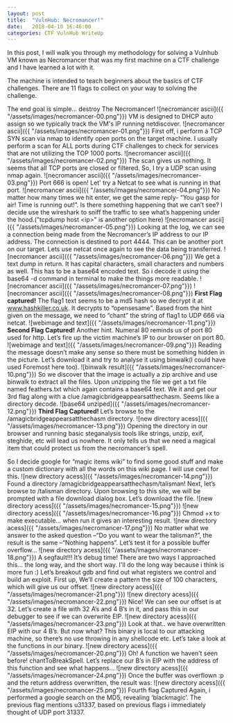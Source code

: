 ```yaml
---
layout: post
title:  "VulnHub: Necromancer!"
date:   2018-04-10 16:46:00
categories: CTF VulnHub WriteUp
---
```


In this post, I will walk you through my methodology for solving a Vulnhub VM known as Necromancer that was my first machine on a CTF challenge and I have learned a lot with it.


The machine is intended to teach beginners about the basics of CTF challenges.
There are 11 flags to collect on your way to solving the challenge.

The end goal is simple… destroy The Necromancer!
![necromancer ascii]({{ "/assets/images/necromancer-00.png"}})
VM is designed to DHCP auto assign so we typically track the VM's IP running netdiscover.
![necromancer ascii]({{ "/assets/images/necromancer-01.png"}})
First off, i perform a TCP SYN scan via nmap to identify open ports on the target machine. I usually perform a scan for ALL ports during CTF challenges to check for services that are not utilizing the TOP 1000 ports.
![necromancer ascii]({{ "/assets/images/necromancer-02.png"}})
The scan gives us nothing. It seems that all TCP ports are closed or filtered. So, I try a UDP scan using nmap again.
![necromancer ascii]({{ "/assets/images/necromancer-03.png"}})
Port 666 is open! Let' try a Netcat to see what is running in that port.
![necromancer ascii]({{ "/assets/images/necromancer-04.png"}})
No matter how many times we hit enter, we get the same reply- “You gasp for air! Time is running out!”. Is there something happening that we can’t see?
I decide use the wireshark to sniff the traffic to see what’s happening under the hood.("tcpdump host \<ip\>" is another option here)
![necromancer ascii]({{ "/assets/images/necromancer-05.png"}})
Looking at the log, we can see a connection being made from the Necromancer’s IP address to our IP address. The connection is destined to port 4444.
This can be another port on our target. Lets use netcat once again to see the data being transferred.
![necromancer ascii]({{ "/assets/images/necromancer-06.png"}})
We get a text dump in return. It has capital characters, small characters and numbers as well. This has to be a base64 encoded text.
So i decode it using the base64 -d command in terminal to make the things more readable.
![necromancer ascii]({{ "/assets/images/necromancer-07.png"}})
![necromancer ascii]({{ "/assets/images/necromancer-08.png"}})
<b>First Flag captured!</b> The flag1 text seems to be a md5 hash so we decrypt it at www.hashkiller.co.uk. It decrypts to “opensesame”.
Based from the hint given on the message, we need to “chant” the string of flag1 to UDP 666 via netcat.
![webimage and text]({{ "/assets/images/necromancer-11.png"}})
<b>Second Flag Captured!</b>
Another hint. Numeral 80 reminds us of port 80 used for http. Let’s fire up the victim machine’s IP to our browser on port 80.
![webimage and text]({{ "/assets/images/necromancer-09.png"}})
Reading the message doesn’t make any sense so there must be something hidden in the picture.
Let’s download it and try to analyse it using binwalk(I could have used Foremost here too).
![binwalk result]({{ "/assets/images/necromancer-10.png"}})
So we discover that the image is actually a zip archive and use binwalk to extract all the files.
Upon unzipping the file we get a txt file named feathers.txt which again contains a base64 text. We it and get our 3rd flag along with a clue /amagicbridgeappearsatthechasm. Seems like a directory decode.
![base64 unziped]({{ "/assets/images/necromancer-12.png"}})
<b>Third Flag Captured! </b> Let’s browse to the /amagicbridgeappearsatthechasm directory.
![new directory acess]({{ "/assets/images/necromancer-13.png"}})
Opening the directory in our browser and running basic steganalysis tools like strings, unzip, exif, steghide, etc will lead us nowhere.
It only tells us that we need a magical item that could protect us from the necromancer’s spell.


So I decide google for “magic items wiki” to find some good stuff and make a custom dictionary with all the words on this wiki page. I will use cewl for this.
![new directory acess]({{ "/assets/images/necromancer-14.png"}})
Found a directory  /amagicbridgeappearsatthechasm/talisman!
Next, let’s browse to /talisman directory.  Upon browsing to this site, we will be prompted with a file download dialog box. Let’s download the file.
![new directory acess]({{ "/assets/images/necromancer-15.png"}})
![new directory acess]({{ "/assets/images/necromancer-16.png"}})
Chmod +x to make executable…
when run it gives an interesting result.
![new directory acess]({{ "/assets/images/necromancer-17.png"}})
No matter what we answer to the asked question –“Do you want to wear the talisman?”, the result is the same –“Nothing happens”.
Let’s test it for a possible buffer overflow…
![new directory acess]({{ "/assets/images/necromancer-18.png"}})
A segfault!!! It’s debug time! There are two ways I approached this… the long way, and the short way. I'll do the long way because i think is more fun :)
Let’s breakout gdb and find out what registers we control and build an exploit.
First up, We’ll create a pattern the size of 100 characters, which will give us our offset.
![new directory acess]({{ "/assets/images/necromancer-21.png"}})
![new directory acess]({{ "/assets/images/necromancer-22.png"}})
Nice! We can see our offset is at 32. Let’s create a file with 32 A’s and 4 B’s in it, and pass this in our debugger to see if we can overwrite EIP.
![new directory acess]({{ "/assets/images/necromancer-23.png"}})
Look at that.. we have overwritten EIP with our 4 B’s. But now what? This binary is local to our attacking machine, so there’s no use throwing in any shellcode etc.
Let’s take a look at the functions in our binary.
![new directory acess]({{ "/assets/images/necromancer-20.png"}})
Oh! A function we haven’t seen before! chantToBreakSpell. Let’s replace our B’s in EIP with the address of this function and see what happens…
![new directory acess]({{ "/assets/images/necromancer-24.png"}})
Once the buffer was overflown :p and the return address overwritten, the result was:
![new directory acess]({{ "/assets/images/necromancer-25.png"}})
</b>Fourth flag Captured</b> Again, i performed a google search on the MD5, revealing ‘blackmagic’.
The previous flag mentions u31337, based on previous flags i immediately thought of UDP port 31337.






















